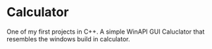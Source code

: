 # Calculator
One of my first projects in C++.
A simple WinAPI GUI Caluclator that resembles the windows build in calculator. 
